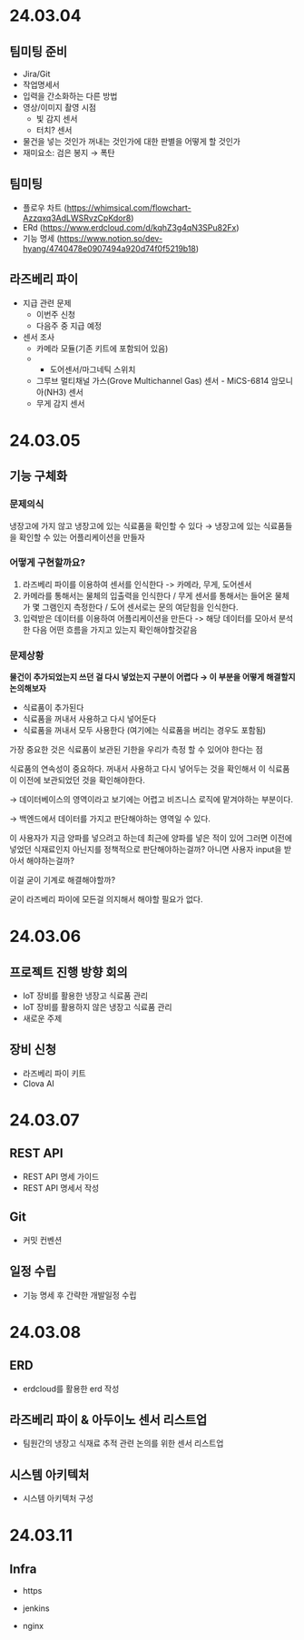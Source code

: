 # 24.03.04

## 팀미팅 준비
- Jira/Git
- 작업명세서
- 입력을 간소화하는 다른 방법
- 영상/이미지 촬영 시점
    - 빛 감지 센서
    - 터치? 센서
- 물건을 넣는 것인가 꺼내는 것인가에 대한 판별을 어떻게 할 것인가
- 재미요소: 검은 봉지 → 폭탄

## 팀미팅
- 플로우 차트 (https://whimsical.com/flowchart-Azzqxq3AdLWSRvzCpKdor8)
- ERd (https://www.erdcloud.com/d/kqhZ3g4qN3SPu82Fx)
- 기능 명세 (https://www.notion.so/dev-hyang/4740478e0907494a920d74f0f5219b18)

## 라즈베리 파이
- 지급 관련 문제
    - 이번주 신청
    - 다음주 중 지급 예정
- 센서 조사
    - 카메라 모듈(기존 키트에 포함되어 있음)
    - - 도어센서/마그네틱 스위치
    - 그루브 멀티채널 가스(Grove Multichannel Gas) 센서 - MiCS-6814 암모니아(NH3) 센서
    - 무게 감지 센서

# 24.03.05

## 기능 구체화

### 문제의식

냉장고에 가지 않고 냉장고에 있는 식료품을 확인할 수 있다 →  냉장고에 있는 식료품들을 확인할 수 있는 어플리케이션을 만들자 

### 어떻게 구현할까요?

1. 라즈베리 파이를 이용하여 센서를 인식한다 -> 카메라, 무게, 도어센서
2. 카메라를 통해서는 물체의 입출력을 인식한다 / 무게 센서를 통해서는 들어온 물체가 몇 그램인지 측정한다 / 도어 센서로는 문의 여닫힘을 인식한다.
3. 입력받은 데이터를 이용하여 어플리케이션을 만든다 -> 해당 데이터를 모아서 분석한 다음 어떤 흐름을 가지고 있는지 확인해야할것같음

### 문제상황

**물건이 추가되었는지 쓰던 걸 다시 넣었는지 구분이 어렵다 → 이 부분을 어떻게 해결할지 논의해보자**

- 식료품이 추가된다
- 식료품을 꺼내서 사용하고 다시 넣어둔다
- 식료품을 꺼내서 모두 사용한다 (여기에는 식료품을 버리는 경우도 포함됨)

가장 중요한 것은 식료품이 보관된 기한을 우리가 측정 할 수 있어야 한다는 점 

식료품의 연속성이 중요하다. 꺼내서 사용하고 다시 넣어두는 것을 확인해서 이 식료품이 이전에 보관되었던 것을 확인해야한다.

→ 데이터베이스의 영역이라고 보기에는 어렵고 비즈니스 로직에 맡겨야하는 부분이다.

→ 백엔드에서 데이터를 가지고 판단해야하는 영역일 수 있다.

이 사용자가 지금 양파를 넣으려고 하는데 최근에 양파를 넣은 적이 있어 그러면 이전에 넣었던 식재료인지 아닌지를 정책적으로 판단해야하는걸까? 아니면 사용자 input을 받아서 해야하는걸까?

이걸 굳이 기계로 해결해야할까? 

굳이 라즈베리 파이에 모든걸 의지해서 해야할 필요가 없다.

# 24.03.06

## 프로젝트 진행 방향 회의
- IoT 장비를 활용한 냉장고 식료품 관리
- IoT 장비를 활용하지 않은 냉장고 식료품 관리
- 새로운 주제

## 장비 신청
- 라즈베리 파이 키트
- Clova AI

# 24.03.07

## REST API
- REST API 명세 가이드
- REST API 명세서 작성

## Git
- 커밋 컨벤션

## 일정 수립
- 기능 명세 후 간략한 개발일정 수립

# 24.03.08

## ERD
- erdcloud를 활용한 erd 작성

## 라즈베리 파이 & 아두이노 센서 리스트업
- 팀원간의 냉장고 식재료 추적 관련 논의를 위한 센서 리스트업

## 시스템 아키텍처
- 시스템 아키텍처 구성

# 24.03.11

## Infra

- https

- jenkins

- nginx

